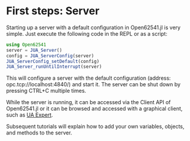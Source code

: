 # First steps: Server

Starting up a server with a default configuration in Open62541.jl is very simple.
Just execute the following code in the REPL or as a script:

```julia
using Open62541
server = JUA_Server()
config = JUA_ServerConfig(server)
JUA_ServerConfig_setDefault(config)
JUA_Server_runUntilInterrupt(server)
```

This will configure a server with the default configuration (address: opc.tcp://localhost:4840/)
and start it. The server can be shut down by pressing CTRL+C multiple times.

While the server is running, it can be accessed via the Client API of Open62541.jl
or it can be browsed and accessed with a graphical client, such as [UA Expert](https://www.unified-automation.com/products/development-tools/uaexpert.html).

Subsequent tutorials will explain how to add your own variables, objects, and
methods to the server.
